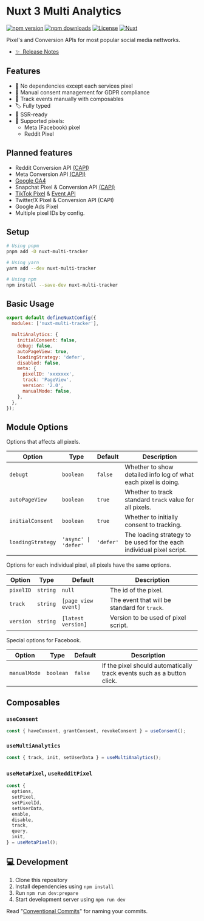 # Nuxt 3 Multi Analytics

[![npm version][npm-version-src]][npm-version-href]
[![npm downloads][npm-downloads-src]][npm-downloads-href]
[![License][license-src]][license-href]
[![Nuxt][nuxt-src]][nuxt-href]

Pixel's and Conversion APIs for most popular social media nettworks.

- [✨ &nbsp;Release Notes](/CHANGELOG.md)
  <!-- - [🏀 Online playground](https://stackblitz.com/github/your-org/nuxt-multi-tracker?file=playground%2Fapp.vue) -->
  <!-- - [📖 &nbsp;Documentation](https://example.com) -->

## Features

- 🌻 No dependencies except each services pixel
- 🤝 Manual consent management for GDPR compliance
- 📯 Track events manually with composables
- 🏷️ Fully typed
- 🦾 SSR-ready
- 🔶 Supported pixels:
  - Meta (Facebook) pixel
  - Reddit Pixel

## Planned features

- Reddit Conversion API [(CAPI)](https://ads-api.reddit.com/docs/v2/#tag/Conversions)
- Meta Conversion API [(CAPI)](https://developers.facebook.com/docs/marketing-api/conversions-api/)
- [Google GA4](https://support.google.com/analytics/answer/9304153?hl=en)
- Snapchat Pixel & Conversion API [(CAPI)](https://businesshelp.snapchat.com/s/article/integrating-marketing-api?language=en_US)
- [TikTok Pixel](https://ads.tiktok.com/help/article/get-started-pixel?lang=en) & [Event API](https://ads.tiktok.com/help/article/events-api?redirected=2)
- Twitter/X Pixel & Conversion API (CAPI)
- Google Ads Pixel
- Multiple pixel IDs by config.

## Setup

```bash
# Using pnpm
pnpm add -D nuxt-multi-tracker

# Using yarn
yarn add --dev nuxt-multi-tracker

# Using npm
npm install --save-dev nuxt-multi-tracker
```

## Basic Usage

```js
export default defineNuxtConfig({
  modules: ['nuxt-multi-tracker'],

  multiAnalytics: {
    initialConsent: false,
    debug: false,
    autoPageView: true,
    loadingStrategy: 'defer',
    disabled: false,
    meta: {
      pixelID: 'xxxxxxx',
      track: 'PageView',
      version: '2.0',
      manualMode: false,
    },
  },
});
```

## Module Options

Options that affects all pixels.

| Option            | Type                 | Default   | Description                                                           |
| ----------------- | -------------------- | --------- | --------------------------------------------------------------------- |
| `debugt`          | `boolean`            | `false`   | Whether to show detailed info log of what each pixel is doing.        |
| `autoPageView`    | `boolean`            | `true`    | Whether to track standard `track` value for all pixels.               |
| `initialConsent`  | `boolean`            | `true`    | Whether to initially consent to tracking.                             |
| `loadingStrategy` | `'async' \| 'defer'` | `'defer'` | The loading strategy to be used for the each individual pixel script. |

Options for each individual pixel, all pixels have the same options.

| Option    | Type     | Default             | Description                                  |
| --------- | -------- | ------------------- | -------------------------------------------- |
| `pixelID` | `string` | `null`              | The id of the pixel.                         |
| `track`   | `string` | `[page view event]` | The event that will be standard for `track`. |
| `version` | `string` | `[latest version]`  | Version to be used of pixel script.          |

Special options for Facebook.

| Option       | Type      | Default | Description                                                            |
| ------------ | --------- | ------- | ---------------------------------------------------------------------- |
| `manualMode` | `boolean` | `false` | If the pixel should automatically track events such as a button click. |

## Composables

### `useConsent`

```ts
const { haveConsent, grantConsent, revokeConsent } = useConsent();
```

### `useMultiAnalytics`

```ts
const { track, init, setUserData } = useMultiAnalytics();
```

### `useMetaPixel`, `useRedditPixel`

```ts
const {
  options,
  setPixel,
  setPixelId,
  setUserData,
  enable,
  disable,
  track,
  query,
  init,
} = useMetaPixel();
```

## 💻 Development

1. Clone this repository
2. Install dependencies using `npm install`
3. Run `npm run dev:prepare`
4. Start development server using `npm run dev`

Read "[Conventional Commits](https://www.conventionalcommits.org/en/v1.0.0/#summary)" for naming your commits.

<!-- Badges -->

[npm-version-src]: https://img.shields.io/npm/v/nuxt-multi-tracker/latest.svg?style=flat&colorA=18181B&colorB=28CF8D
[npm-version-href]: https://npmjs.com/package/nuxt-multi-tracker
[npm-downloads-src]: https://img.shields.io/npm/dm/nuxt-multi-tracker.svg?style=flat&colorA=18181B&colorB=28CF8D
[npm-downloads-href]: https://npmjs.com/package/nuxt-multi-tracker
[license-src]: https://img.shields.io/npm/l/nuxt-multi-tracker.svg?style=flat&colorA=18181B&colorB=28CF8D
[license-href]: https://npmjs.com/package/nuxt-multi-tracker
[nuxt-src]: https://img.shields.io/badge/Nuxt-18181B?logo=nuxt.js
[nuxt-href]: https://nuxt.com
